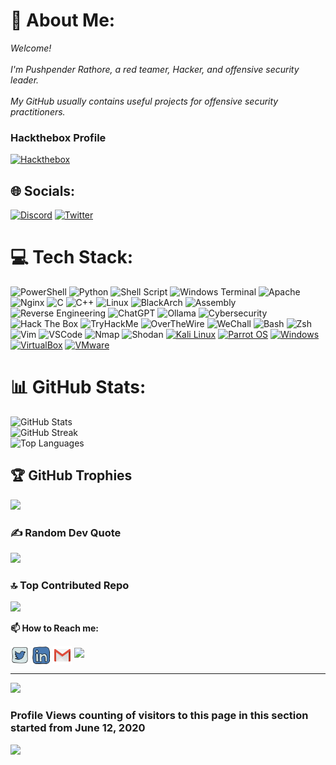 # 💫 About Me:
<i>Welcome! <br><br>I'm Pushpender Rathore, a red teamer, Hacker, and offensive security leader. <br><br>My GitHub usually contains useful projects for offensive security practitioners.</i> 

<h3 align="left">Hackthebox Profile</h3> 
<p align="left">
   <a href="https://app.hackthebox.com/profile/overview" target="_blank">
     <img src="https://account.hackthebox.com/images/logos/logo-htb-account.svg" alt="Hackthebox" width="150"/>
   </a>
 </p>

## 🌐 Socials:
[![Discord](https://img.shields.io/badge/Discord-%237289DA.svg?logo=discord&logoColor=white)](https://discord.gg/https://discord.gg/28NAVxFE) [![Twitter](https://img.shields.io/badge/Twitter-%231DA1F2.svg?logo=Twitter&logoColor=white)](https://twitter.com/jhaddix) 

# 💻 Tech Stack:
![PowerShell](https://img.shields.io/badge/PowerShell-%235391FE.svg?style=for-the-badge&logo=powershell&logoColor=white) ![Python](https://img.shields.io/badge/python-3670A0?style=for-the-badge&logo=python&logoColor=ffdd54) ![Shell Script](https://img.shields.io/badge/shell_script-%23121011.svg?style=for-the-badge&logo=gnu-bash&logoColor=white) ![Windows Terminal](https://img.shields.io/badge/Windows%20Terminal-%234D4D4D.svg?style=for-the-badge&logo=windows-terminal&logoColor=white) ![Apache](https://img.shields.io/badge/apache-%23D42029.svg?style=for-the-badge&logo=apache&logoColor=white) ![Nginx](https://img.shields.io/badge/nginx-%23009639.svg?style=for-the-badge&logo=nginx&logoColor=white) ![C](https://img.shields.io/badge/C-%2300599C.svg?style=for-the-badge&logo=c&logoColor=white) ![C++](https://img.shields.io/badge/C++-%2300599C.svg?style=for-the-badge&logo=c%2B%2B&logoColor=white) ![Linux](https://img.shields.io/badge/Linux-%23FCC624.svg?style=for-the-badge&logo=linux&logoColor=black) ![BlackArch](https://img.shields.io/badge/BlackArch-%23A10000.svg?style=for-the-badge&logo=arch-linux&logoColor=white) ![Assembly](https://img.shields.io/badge/Assembly-%23A179DC.svg?style=for-the-badge&logoColor=white) ![Reverse Engineering](https://img.shields.io/badge/Reverse%20Engineering-%23007396.svg?style=for-the-badge&logo=codeforces&logoColor=white) ![ChatGPT](https://img.shields.io/badge/ChatGPT-%2300A67E.svg?style=for-the-badge&logo=openai&logoColor=white) ![Ollama](https://img.shields.io/badge/Ollama-%23212121.svg?style=for-the-badge&logo=neovim&logoColor=white) ![Cybersecurity](https://img.shields.io/badge/Cybersecurity-%23000000.svg?style=for-the-badge&logo=security&logoColor=white) ![Hack The Box](https://img.shields.io/badge/HackTheBox-%2300FF00.svg?style=for-the-badge&logo=hackthebox&logoColor=black) ![TryHackMe](https://img.shields.io/badge/TryHackMe-%23EC1C24.svg?style=for-the-badge&logo=tryhackme&logoColor=white) ![OverTheWire](https://img.shields.io/badge/OverTheWire-%231b1b1b.svg?style=for-the-badge&logo=gnu&logoColor=white) ![WeChall](https://img.shields.io/badge/WeChall-%230064ff.svg?style=for-the-badge&logo=google-chrome&logoColor=white) ![Bash](https://img.shields.io/badge/Bash-%234EAA25.svg?style=for-the-badge&logo=gnubash&logoColor=white) ![Zsh](https://img.shields.io/badge/Zsh-%2300B9FF.svg?style=for-the-badge&logo=gnubash&logoColor=white) ![Vim](https://img.shields.io/badge/Vim-%23019733.svg?style=for-the-badge&logo=vim&logoColor=white) ![VSCode](https://img.shields.io/badge/VSCode-%23007ACC.svg?style=for-the-badge&logo=visual-studio-code&logoColor=white) ![Nmap](https://img.shields.io/badge/Nmap-%230079C1.svg?style=for-the-badge&logo=eye&logoColor=white) ![Shodan](https://img.shields.io/badge/Shodan-%23FF0000.svg?style=for-the-badge&logo=semantic-web&logoColor=white) [![Kali Linux](https://img.shields.io/badge/Kali%20Linux-5600FF?style=for-the-badge&logo=kalilinux&logoColor=white)](https://www.kali.org/) [![Parrot OS](https://img.shields.io/badge/Parrot%20OS-008585?style=for-the-badge&logo=parrot-security&logoColor=white)](https://www.parrotsec.org/) [![Windows](https://img.shields.io/badge/Windows-0078D6?style=for-the-badge&logo=windows&logoColor=white)](https://www.microsoft.com/en-us/windows) [![VirtualBox](https://img.shields.io/badge/VirtualBox-183A61?style=for-the-badge&logo=virtualbox&logoColor=white)](https://www.virtualbox.org/) [![VMware](https://img.shields.io/badge/VMware-607078?style=for-the-badge&logo=vmware&logoColor=white)](https://www.vmware.com/)
# 📊 GitHub Stats:
![GitHub Stats](https://github-readme-stats.vercel.app/api?username=Pushpenderrathore&theme=prussian&hide_border=true&include_all_commits=true&count_private=true)<br/> 
![GitHub Streak](https://github-readme-streak-stats.herokuapp.com/?user=Pushpenderrathore&theme=prussian&hide_border=true)<br/> 
![Top Languages](https://github-readme-stats.vercel.app/api/top-langs/?username=Pushpenderrathore&theme=prussian&hide_border=true&layout=compact&langs_count=8)

## 🏆 GitHub Trophies
![](https://github-profile-trophy.vercel.app/?username=Pushpenderrathore&theme=radical&no-frame=false&no-bg=true&margin-w=4)

### ✍️ Random Dev Quote
![](https://quotes-github-readme.vercel.app/api?type=horizontal&theme=radical)

### 🔝 Top Contributed Repo
![](https://github-contributor-stats.vercel.app/api?username=Pushpenderrathore&limit=5&theme=dark&combine_all_yearly_contributions=true)

**📫 How to Reach me:** 
<p align="left">
<a href="https://twitter.com/noname85071193" target="blank"><img align="center" src="https://raw.githubusercontent.com/Pushpenderrathore/Pushpenderrathore/master/assets/twitter.svg" alt="Pushpenderrathore" height="30" width="30" /></a> 
<a href="https://linkedin.com/in/andrej-marinchenko-0445b7214" target="blank"><img align="center" src="https://raw.githubusercontent.com/Pushpenderrathore/Pushpenderrathore/master/assets/linkedin.svg" alt="Pushpenderrathore" height="30" width="30" /></a> 
<a href="mailto:bluedevil5177@gmail.com" target="blank"><img align="center" src="https://raw.githubusercontent.com/Pushpenderrathore/Pushpenderrathore/master/assets/gmail.svg" alt="Gmail" height="30" width="30" /></a> <a href="https://api.whatsapp.com/send?phone=+917300301634" alt="Connect on Whatsapp"> <img src="https://img.shields.io/badge/WHATSAPP-%2325D366.svg?&style=for-the-badge&logo=whatsapp&logoColor=white" /> </a> 
</p>

---
[![](https://visitcount.itsvg.in/api?id=Pushpenderrathore&icon=0&color=0)](https://visitcount.itsvg.in)

### Profile Views counting of visitors to this page in this section started from June 12, 2020 
![](https://count.getloli.com/get/@Pushpenderrathore.github.readme) </br>

<!-- Proudly created with GPRM ( https://gprm.itsvg.in ) -->
